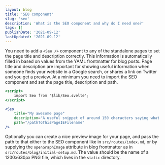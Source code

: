 ```yaml
---
layout: blog
title: 'SEO component'
slug: 'seo'
description: 'What is the SEO component and why do I need one?'
tags: []
publishDate: '2021-09-12'
lastUpdated: '2021-09-12'
---
```


You need to add a `<Seo />` component to any of the standalone pages to set the page title and description correctly.
This information is automatically filled in based on values from the YAML frontmatter for blog posts.
Page title and description are important for showing useful information when someone finds your website in a Google search, or shares a link on Twitter and you get a preview.
At a minimum you need to import the SEO component and set the page title, description and path.

```jsx
<script>
	import Seo from '$lib/Seo.svelte';
</script>

<Seo
	title="My awesome page"
	description="A useful snippet of around 150 characters saying what this page is about"
	path="/pathToThisPageIEFilename"
/>
```

Optionally you can create a nice preview image for your page, and pass the path to that either to the SEO component like in `src/routes/index.md`, or by supplying the `openGraphImage` attribute in blog frontmatter as in `src/routes/blog/initial-setup.md`. The value should be the name of a 1200x630px PNG file, which lives in the `static` directory.
